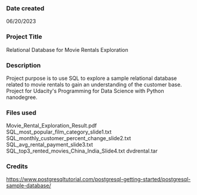 ### Date created
06/20/2023

### Project Title
Relational Database for Movie Rentals Exploration

### Description
Project purpose is to use SQL to explore a sample relational database related to movie rentals to gain an understanding of the customer base. Project for Udacity's Programming for Data Science with Python nanodegree.


### Files used
Movie_Rental_Exploration_Result.pdf
SQL_most_popular_film_category_slide1.txt
SQL_monthly_customer_percent_change_slide2.txt
SQL_avg_rental_payment_slide3.txt
SQL_top3_rented_movies_China_India_Slide4.txt
dvdrental.tar

### Credits
https://www.postgresqltutorial.com/postgresql-getting-started/postgresql-sample-database/
